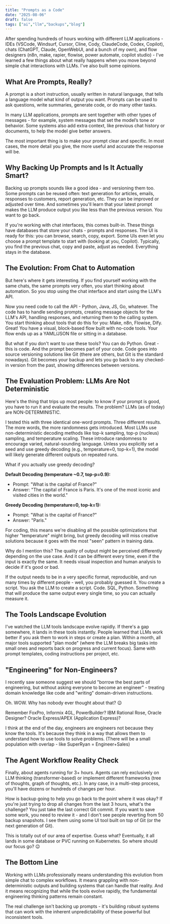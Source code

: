 ```yaml
---
title: "Prompts as a Code"
date: "2025-08-06"
draft: false
tags: ["ai","llm","backups","blog"]
---
```


After spending hundreds of hours working with different LLM applications - IDEs (VSCode, Windsurf, Cursor, Cline, Cody, ClaudeCode, Codex, Copilot), chats (ChatGPT, Claude, OpenWebUI, and a bunch of my own), and flow designers (n8n, make, rapier, flowise, power automate, copilot studio) - I've learned a few things about what really happens when you move beyond simple chat interactions with LLMs. I've also built some opinions. 

## What Are Prompts, Really?

A prompt is a short instruction, usually written in natural language, that tells a language model what kind of output you want. Prompts can be used to ask questions, write summaries, generate code, or do many other tasks.

In many LLM applications, prompts are sent together with other types of messages - for example, system messages that set the model’s tone or behavior. Some systems also add extra context, like previous chat history or documents, to help the model give better answers.

The most important thing is to make your prompt clear and specific. In most cases, the more detail you give, the more useful and accurate the response will be.

## Why Backing Up Prompts and Is It Actually Smart?

Backing up prompts sounds like a good idea - and versioning them too. Some prompts can be reused often: text generation for articles, emails, responses to customers, report generation, etc. They can be improved or adjusted over time. And sometimes you'll learn that your latest prompt makes the LLM produce output you like less than the previous version. You want to go back.

If you're working with chat interfaces, this comes built-in. These things have databases that store your chats - prompts and responses. The UI is ready for this: you can browse, search, copy, export. Some UIs even let you choose a prompt template to start with (looking at you, Copilot). Typically, you find the previous chat, copy and paste, adjust as needed. Everything stays in the database.

## The Evolution: From Chat to Automation

But here's where it gets interesting. If you find yourself working with the same chats, the same prompts very often, you start thinking about automation. So you stop using the chat interface and start using the LLM's API. 

Now you need code to call the API - Python, Java, JS, Go, whatever. The code has to handle sending prompts, creating message objects for the LLM's API, handling responses, and returning them to the calling system. You start thinking about tools that do this for you: Make, n8n, Flowise, Dify. Great! You have a visual, block-based flow built with no-code tools. Your flow ends up as a YAML/JSON file or sitting in a database.

But what if you don't want to use these tools? You can do Python. Great - this is code. And the prompt becomes part of your code. Code goes into source versioning solutions like Git (there are others, but Git is the standard nowadays). Git becomes your backup and lets you go back to any checked-in version from the past, showing differences between versions.

## The Evaluation Problem: LLMs Are Not Deterministic

Here's the thing that trips up most people: to know if your prompt is good, you have to run it and evaluate the results. The problem? LLMs (as of today) are NON-DETERMINISTIC.

I tested this with three identical one-word prompts. Three different results. The more words, the more randomness gets introduced. Most LLMs use non-deterministic decoding methods like top-k sampling, top-p (nucleus) sampling, and temperature scaling. These introduce randomness to encourage varied, natural-sounding language. Unless you explicitly set a seed and use greedy decoding (e.g., temperature=0, top-k=1), the model will likely generate different outputs on repeated runs.

What if you actually use greedy decoding?

**Default Decoding (temperature ~0.7, top-p=0.9):**
- Prompt: "What is the capital of France?"
- Answer: "The capital of France is Paris. It's one of the most iconic and visited cities in the world."

**Greedy Decoding (temperature=0, top-k=1):**
- Prompt: "What is the capital of France?"
- Answer: "Paris."

For coding, this means we're disabling all the possible optimizations that higher "temperature" might bring, but greedy decoding will miss creative solutions because it goes with the most "seen" pattern in training data.

Why do I mention this? The quality of output might be perceived differently depending on the use case. And it can be different every time, even if the input is exactly the same. It needs visual inspection and human analysis to decide if it's good or bad.

If the output needs to be in a very specific format, reproducible, and run many times by different people - well, you probably guessed it. You create a script. You ask the LLM to create a script. Code. SQL, Python. Something that will produce the same output every single time, so you can actually measure it.

## The Tools Landscape Evolution

I've watched the LLM tools landscape evolve rapidly. If there's a gap somewhere, it lands in these tools instantly. People learned that LLMs work better if you ask them to work in steps or create a plan. Within a month, all major tools supported "plan mode" (where the LLM breaks big tasks into small ones and reports back on progress and current focus). Same with prompt templates, coding instructions per project, etc.

## "Engineering" for Non-Engineers?

I recently saw someone suggest we should "borrow the best parts of engineering, but without asking everyone to become an engineer" - treating domain knowledge like code and "writing" domain-driven instructions.

Oh. WOW. Why has nobody ever thought about that? 😉 

Remember FoxPro, Informix 4GL, PowerBuilder? IBM Rational Rose, Oracle Designer? Oracle Express/APEX (Application Express)? 

I think at the end of the day, engineers are engineers not because they know the tools. It's because they think in a way that allows them to understand how to use tools to solve problems. (There will be a small population with overlap - like SuperRyan = Engineer+Sales)

## The Agent Workflow Reality Check

Finally, about agents running for 3+ hours. Agents can rely exclusively on LLM thinking (transformer-based) or implement different frameworks (tree of thoughts, graph of thoughts, etc.). In any case, in a multi-step process, you'll have dozens or hundreds of changes per hour. 

How is backup going to help you go back to the point where it was okay? If you're just trying to drop all changes from the last 3 hours, what's the challenge? You just take the last correct Git commit. If you want to save some work, you need to review it - and I don't see people reverting from 50 backup snapshots. I see them using some UI tool built on top of Git (or the next generation of Git).

This is totally out of our area of expertise. Guess what? Eventually, it all lands in some database or PVC running on Kubernetes. So where should our focus go? 😉

## The Bottom Line

Working with LLMs professionally means understanding this evolution from simple chat to complex workflows. It means grappling with non-deterministic outputs and building systems that can handle that reality. And it means recognizing that while the tools evolve rapidly, the fundamental engineering thinking patterns remain constant.

The real challenge isn't backing up prompts - it's building robust systems that can work with the inherent unpredictability of these powerful but inconsistent tools.